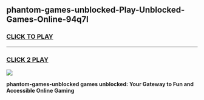 
## phantom-games-unblocked-Play-Unblocked-Games-Online-94q7l
<h3>
<a href="https://premium76.site?title=phantom-games-unblocked&ref=24A">CLICK TO PLAY</a></h3>
<hr>

<h3>
<a href="https://premium76.site?title=phantom-games-unblocked&ref=24A">CLICK 2 PLAY</a>
  
</h3>

<a href="https://premium76.site?title=phantom-games-unblocked&ref=24A"><img src="https://clearcache.store/games.png"></a>


**phantom-games-unblocked games unblocked: Your Gateway to Fun and Accessible Online Gaming**

